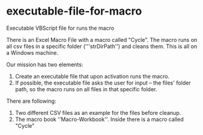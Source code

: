 # executable-file-for-macro
Executable VBScript file for runs the macro


There is an Excel Macro File with a macro called "Cycle".
The macro runs on all csv files in a specific folder ('''strDirPath'') and cleans them.
This is all on a Windows machine.
 
Our mission has two elements:
1. Create an executable file that upon activation runs the macro.
2. If possible, the executable file asks the user for input – the files' folder path, so the macro runs on all files in that specific folder.
 
There are following:
1. Two different CSV files as an example for the files before cleanup.
2. The macro book ''Macro-Workbook''. Inside there is a macro called "Cycle"
 